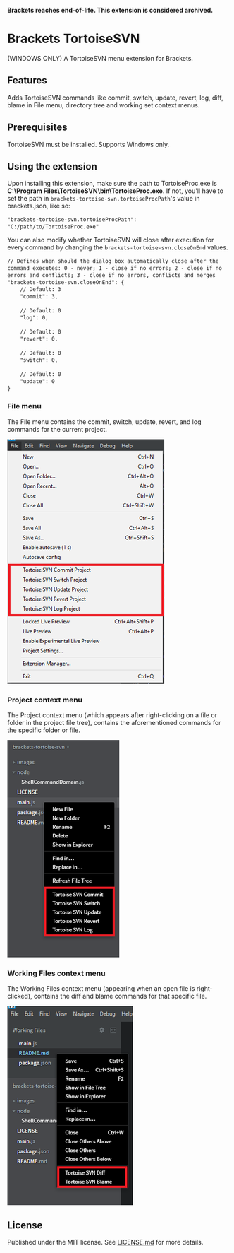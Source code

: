 **Brackets reaches end-of-life. This extension is considered archived.**

# Brackets TortoiseSVN

(WINDOWS ONLY) A TortoiseSVN menu extension for Brackets.

## Features
Adds TortoiseSVN commands like commit, switch, update, revert, log, diff, blame in File menu, directory tree and working set context menus.

## Prerequisites
TortoiseSVN must be installed. Supports Windows only.

## Using the extension
Upon installing this extension, make sure the path to TortoiseProc.exe is **C:\Program Files\TortoiseSVN\bin\TortoiseProc.exe**.
If not, you'll have to set the path in `brackets-tortoise-svn.tortoiseProcPath`'s value in brackets.json, like so:
```
"brackets-tortoise-svn.tortoiseProcPath": "C:/path/to/TortoiseProc.exe"
```
You can also modify whether TortoiseSVN will close after execution for every command by changing the `brackets-tortoise-svn.closeOnEnd` values.
```
// Defines when should the dialog box automatically close after the command executes: 0 - never; 1 - close if no errors; 2 - close if no errors and conflicts; 3 - close if no errors, conflicts and merges
"brackets-tortoise-svn.closeOnEnd": {
    // Default: 3
    "commit": 3,

    // Default: 0
    "log": 0,

    // Default: 0
    "revert": 0,

    // Default: 0
    "switch": 0,

    // Default: 0
    "update": 0
}
```

### File menu
The File menu contains the commit, switch, update, revert, and log commands for the current project.

![File menu](/images/fileMenu.png)

### Project context menu
The Project context menu (which appears after right-clicking on a file or folder in the project file tree), contains the aforementioned commands for the specific folder or file.

![Project context menu](/images/projectContextMenu.png)

### Working Files context menu
The Working Files context menu (appearing when an open file is right-clicked), contains the diff and blame commands for that specific file.

![Working Files context menu](/images/workingFilesContextMenu.png)

## License
Published under the MIT license. See [LICENSE.md](LICENSE.md) for more details.
